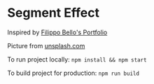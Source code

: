 # Segment Effect

Inspired by [Filippo Bello's Portfolio](http://www.filippobello.com/portfolio)

Picture from [unsplash.com](https://unsplash.com)

To run project locally: `npm install && npm start`

To build project for production: `npm run build`